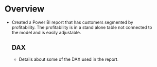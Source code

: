 # Overview
- Created a Power BI report that has customers segmented by profitability. The profitability is in a stand alone table not connected to the model and is easily adjustable.

  ## DAX
  - Details about some of the DAX used in the report.
